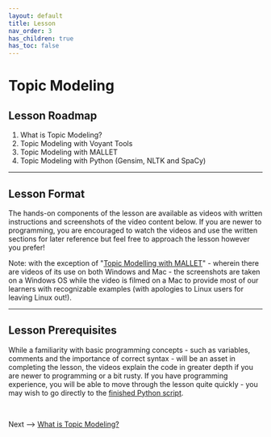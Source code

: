 ```yaml
---
layout: default
title: Lesson
nav_order: 3
has_children: true
has_toc: false
---
```


# Topic Modeling

## Lesson Roadmap

1. What is Topic Modeling?
2. Topic Modeling with Voyant Tools
3. Topic Modeling with MALLET
4. Topic Modeling with Python (Gensim, NLTK and SpaCy)

<hr />

## Lesson Format

The hands-on components of the lesson are available as videos with written instructions and screenshots of the video content below. If you are newer to programming, you are encouraged to watch the videos and use the written sections for later reference but feel free to approach the lesson however you prefer!

Note: with the exception of "[Topic Modelling with MALLET](mallet.html)" - wherein there are videos of its use on both Windows and Mac - the screenshots are taken on a Windows OS while the video is filmed on a Mac to provide most of our learners with recognizable examples (with apologies to Linux users for leaving Linux out!).

<hr />

## Lesson Prerequisites

While a familiarity with basic programming concepts - such as variables, comments and the importance of correct syntax - will be an asset in completing the lesson, the videos explain the code in greater depth if you are newer to programming or a bit rusty. If you have programming experience, you will be able to move through the lesson quite quickly - you may wish to go directly to the [finished Python script](https://github.com/scds/text-analysis-3/blob/main/assets/tm.py).

<br />

Next --> [What is Topic Modeling?](topic.html)
